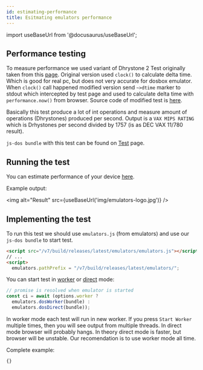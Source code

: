 ```yaml
---
id: estimating-performance
title: Esitmating emulators performance
---
```

import useBaseUrl from '@docusaurus/useBaseUrl';

## Performance testing

To measure performance we used variant of Dhrystone 2 Test originally taken from this [page](http://www.roylongbottom.org.uk/dhrystone%20results.htm). Original version used `clock()` to calculate delta time. Which is good for real pc, but does not very accurate for dosbox emulator. When `clock()` call happened modified version send `~>dtime` marker to stdout which intercepted by test page and used to calculate delta time with `performance.now()` from browser. Source code of modified test is [here](https://github.com/caiiiycuk/js-dos/tree/6.22/programms/dhry2).

Basically this test produce a lot of int operations and measure amount of operations (Dhrystones) produced per second. Output is a `VAX MIPS RATING` which is Drhystones per second divided by 1757 (is as DEC VAX 11/780 result).

`js-dos bundle` with this test can be found on [Test](https://talks.dos.zone/t/dhrystone-2-test-jul-2020/37086) page.

## Running the test


You can estimate performance of your device [here](https://dos.zone/en/eplayer/https%3A%2F%2Fdoszone-uploads.s3.dualstack.eu-central-1.amazonaws.com%2Foriginal%2F2X%2Fb%2Fb4b5275904d86a4ab8a20917b2b7e34f0df47bf7.jsdos).

Example output:

<img alt="Result" src={useBaseUrl('img/emulators-logo.jpg')} />

## Implementing the test

To run this test we should use `emulators.js` (from emulators) and use our `js-dos bundle` to start test.

```html
<script src="/v7/build/releases/latest/emulators/emulators.js"></script>
// ...
<script>
  emulators.pathPrefix = "/v7/build/releases/latest/emulators/";
```

You can start test in [worker](dos-worker.md) or [direct](dos-direct.md) mode:
```js
// promise is resolved when emulator is started
const ci = await (options.worker ?
  emulators.dosWorker(bundle) :
  emulators.dosDirect(bundle));
```

In worker mode each test will run in new worker. If you press `Start Worker` multiple times,
then you will see output from multiple threads. In direct mode browser will probably hangs.
In theory direct mode is faster, but browser will be unstable. Our recomendation is to use worker
mode all time.

Complete example:

```html title="examples/dhry2.html"
{}
```


